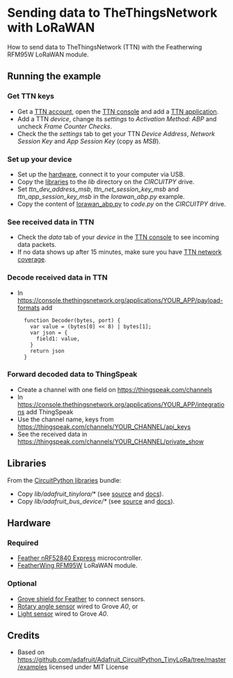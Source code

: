 # Sending data to TheThingsNetwork with LoRaWAN
How to send data to TheThingsNetwork (TTN) with the Featherwing RFM95W LoRaWAN module.

## Running the example
### Get TTN keys
* Get a [TTN account](https://www.thethingsnetwork.org/), open the [TTN console](https://console.thethingsnetwork.org/) and add a [TTN application](https://console.thethingsnetwork.org/applications).
* Add a TTN *device*, change its *settings* to *Activation Method: ABP* and uncheck *Frame Counter Checks*.
* Check the the *settings* tab to get your TTN *Device Address*, *Network Session Key* and *App Session Key* (copy as *MSB*).

### Set up your device
* Set up the [hardware](#Hardware), connect it to your computer via USB.
* Copy the [libraries](#Libraries) to the _lib_ directory on the _CIRCUITPY_ drive.
* Set *ttn_dev_address_msb*, *ttn_net_session_key_msb* and *ttn_app_session_key_msb* in the *lorawan_abp.py* example.
* Copy the content of [lorawan_abp.py](lorawan_abp.py) to _code.py_ on the _CIRCUITPY_ drive.

### See received data in TTN
* Check the *data* tab of your *device* in the [TTN console](https://console.thethingsnetwork.org/) to see incoming data packets.
* If no data shows up after 15 minutes, make sure you have [TTN network coverage](https://www.thethingsnetwork.org/community/).

### Decode received data in TTN
* In https://console.thethingsnetwork.org/applications/YOUR_APP/payload-formats add

        function Decoder(bytes, port) { 
          var value = (bytes[0] << 8) | bytes[1];
          var json = {
            field1: value,
          }
          return json
        }

### Forward decoded data to ThingSpeak
* Create a channel with one field on https://thingspeak.com/channels
* In https://console.thethingsnetwork.org/applications/YOUR_APP/integrations add ThingSpeak
* Use the channel name, keys from https://thingspeak.com/channels/YOUR_CHANNEL/api_keys
* See the received data in https://thingspeak.com/channels/YOUR_CHANNEL/private_show

## Libraries
From the [CircuitPython libraries](https://circuitpython.org/libraries) bundle:
* Copy _lib/adafruit_tinylora/*_ (see [source](https://github.com/adafruit/Adafruit_CircuitPython_TinyLoRa/) and [docs](https://circuitpython.readthedocs.io/projects/tinylora/en/latest/index.html)).
* Copy _lib/adafruit_bus_device/*_ (see [source](https://github.com/adafruit/Adafruit_CircuitPython_BusDevice/) and [docs](https://circuitpython.readthedocs.io/projects/busdevice/en/latest/index.html)).

## Hardware
### Required
* [Feather nRF52840 Express](https://github.com/tamberg/fhnw-idb/wiki/Feather-nRF52840-Express) microcontroller.
* [FeatherWing RFM95W](https://github.com/tamberg/fhnw-idb/wiki/FeatherWing-RFM95W) LoRaWAN module.

### Optional
* [Grove shield for Feather](https://github.com/tamberg/fhnw-idb/wiki/Grove-Adapters#grove-shield-for-feather) to connect sensors.
* [Rotary angle sensor](https://github.com/tamberg/fhnw-idb/wiki/Grove-Sensors#rotary-angle-sensor) wired to Grove _A0_, or
* [Light sensor](https://github.com/tamberg/fhnw-idb/wiki/Grove-Sensors#light-sensor-v12) wired to Grove _A0_.

## Credits
* Based on https://github.com/adafruit/Adafruit_CircuitPython_TinyLoRa/tree/master/examples licensed under MIT License
